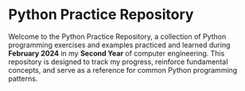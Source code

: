 <h1>Python Practice Repository</h1>

Welcome to the Python Practice Repository, a collection of Python programming exercises and examples practiced and learned during <b>February 2024</b> in my <b>Second Year</b> of computer engineering. This repository is designed to track my progress, reinforce fundamental concepts, and serve as a reference for common Python programming patterns.
